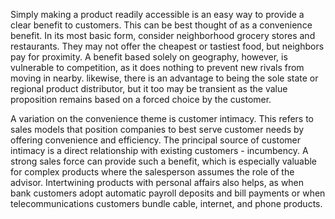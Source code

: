 
Simply making a product readily accessible is an easy way to provide a clear benefit to customers. This can be best thought of as a convenience benefit. In its most basic form, consider neighborhood grocery stores and restaurants. They may not offer the cheapest or tastiest food, but neighbors pay for proximity. A benefit based solely on geography, however, is vulnerable to competition, as it does nothing to prevent new rivals from moving in nearby. likewise, there is an advantage to being the sole state or regional product distributor, but it too may be transient as the value proposition remains based on a forced choice by the customer.

A variation on the convenience theme is customer intimacy. This refers to sales models that position companies to best serve customer needs by offering convenience and efficiency. The principal source of customer intimacy is a direct relationship with existing customers - incumbency. A strong sales force can provide such a benefit, which is especially valuable  for complex products  where the salesperson assumes the role of the advisor. Intertwining products with personal affairs also helps, as when bank customers adopt automatic payroll deposits and bill payments or when telecommunications customers bundle cable, internet, and phone products.